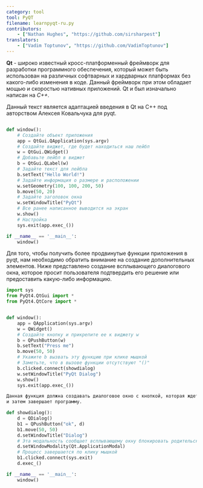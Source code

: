 ```yaml
---
category: tool
tool: PyQT
filename: learnpyqt-ru.py
contributors:
    - ["Nathan Hughes", "https://github.com/sirsharpest"]
translators:
    - ["Vadim Toptunov", "https://github.com/VadimToptunov"]
---
```


**Qt** - широко известный кросс-платформенный фреймворк для разработки программного обеспечения,
который может быть использован на различных софтварных и хардварных платформах без какого-либо
изменения в коде. Данный фреймворк при этом обладает мощью и скоростью нативных приложений. 
Qt и был изначально написан на *C++*.

Данный текст является адаптацией введения в Qt на C++ под авторством Алексея Ковальчука для pyqt.


```python

def window():
    # Создайте объект приложения 
    app = QtGui.QApplication(sys.argv)
    # Создайте виджет, где будет находиться наш лейбл
    w = QtGui.QWidget()
    # Добавьте лейбл в виджет
    b = QtGui.QLabel(w)
    # Задайте текст для лейбла
    b.setText("Hello World!")
    # Задайте информация о размере и расположении 
    w.setGeometry(100, 100, 200, 50)
    b.move(50, 20)
    # Задайте заголовок окна 
    w.setWindowTitle("PyQt")
    # Все ранее написанное выводится на экран
    w.show()
    # Настройка
    sys.exit(app.exec_())

if __name__ == '__main__':
    window()

```

Для того, чтобы получить более продвинутые функции приложения в pyqt, нам необходимо 
обратить внимание на создание дополнительных элементов. Ниже представлено создание всплывающего диалогового окна, которое просит пользователя подтвердить его решение или предоставить какую-либо 
информацию.

```Python 
import sys
from PyQt4.QtGui import *
from PyQt4.QtCore import *


def window():
    app = QApplication(sys.argv)
    w = QWidget()
    # Создайте кнопку и прикрепите ее к виджету w
    b = QPushButton(w)
    b.setText("Press me")
    b.move(50, 50)
    # Укажите b вызвать эту функцию при клике мышкой
    # Заметьте, что в вызове функции отсутствуют "()"
    b.clicked.connect(showdialog)
    w.setWindowTitle("PyQt Dialog")
    w.show()
    sys.exit(app.exec_())

Данная функция должна создавать диалоговое окно с кнопкой, которая ждет клика по себе 
и затем завершает программу.

def showdialog():
    d = QDialog()
    b1 = QPushButton("ok", d)
    b1.move(50, 50)
    d.setWindowTitle("Dialog")
    # Эта модальность сообщает всплывающему окну блокировать родительский элемент, пока он активен
    d.setWindowModality(Qt.ApplicationModal)
    # Процесс завершается по клику мышкой
    b1.clicked.connect(sys.exit)
    d.exec_()

if __name__ == '__main__':
    window()
```
